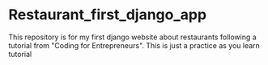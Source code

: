# Restaurant_first_django_app
This repository is for my first django website about restaurants following a tutorial from "Coding for Entrepreneurs".
This is just a practice as you learn tutorial
